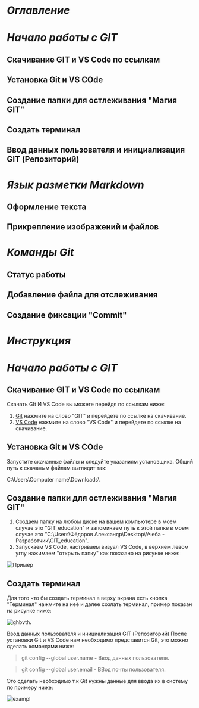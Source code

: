 # _*Оглавление*_

# *Начало работы с GIT*
## Скачивание GIT и VS Code по ссылкам
## Установка Git и VS COde
## Создание папки для остлеживания "Магия GIT"
## Создать терминал
## Ввод данных пользователя и инициализация GIT (Репозиторий)
# *Язык разметки Markdown*
## Оформление текста
## Прикрепление изображений и файлов
# *Команды Git*
## Статус работы
## Добавление файла для отслеживания
## Создание фиксации "Commit"

 
 # _*Инструкция*_

# *Начало работы с GIT*
## Скачивание GIT и VS Code по ссылкам
Скачать GIt И VS Code вы можете перейдя по ссылкам ниже:
1. [Git](https://git-scm.com/book/ru/v2/%D0%92%D0%B2%D0%B5%D0%B4%D0%B5%D0%BD%D0%B8%D0%B5-%D0%A3%D1%81%D1%82%D0%B0%D0%BD%D0%BE%D0%B2%D0%BA%D0%B0-Git) нажмите на слово "GIT" и перейдете по ссылке на скачивание.
2. [VS Code](https://code.visualstudio.com/) нажмите на слово "VS Code" и перейдете по ссылке на скачивание.

## Установка Git и VS COde
Запустите скачанные файлы и следуйте указаниям установщика.
Общий путь к скачаным файлам выглядит так:

C:\Users\Computer name\Downloads\

## Создание папки для остлеживания "Магия GIT"
1. Создаем папку на любом диске на вашем компьютере в моем случае это "GIT_education" и запоминаем путь к этой папке в моем случае это "C:\Users\Фёдоров Александр\Desktop\Учеба - Разработчик\GIT_education".
2. Запускаем VS Code, настриваем визуал VS Code, в верхнем левом углу нажимаем "открыть папку" как показано на рисунке ниже:

![Пример](Exampl.bmp)

## Создать терминал
Для того что бы создать терминал в верху экрана есть кнопка "Терминал" нажмите на неё и далее созлать терминал, пример показан на рисунке ниже:

![ghbvth](Terminal.bmp).

Ввод данных пользователя и инициализация GIT (Репозиторий)
После установки Git и VS Code нам необходимо представится Git, это можно сделать командами ниже:
> git config --global user.name - Ввод данных пользователя.

> git config --global user.email - ВВод почты пользователя. 

Это сделать необходимо т.к Git нужны данные для ввода их в систему по примеру ниже:

![exampl](User_name_User_email.bmp)
